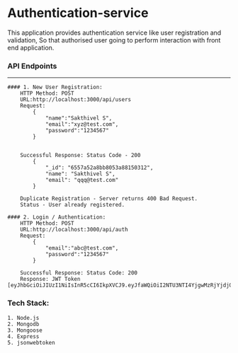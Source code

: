 # Authentication-service

This application provides authentication service like user registration and validation, So that authorised user going to perform interaction with front end application.

### API Endpoints
-----------------
	#### 1. New User Registration:
		HTTP Method: POST
		URL:http://localhost:3000/api/users
		Request: 
			{
				"name":"Sakthivel S",
				"email":"xyz@test.com",
				"password":"1234567"
			}
			
	
		Successful Response: Status Code - 200
			{
				"_id": "6557a52a8bb8053a88150312",
				"name": "Sakthivel S",
				"email": "qqq@test.com"
			}
			
		Duplicate Registration - Server returns 400 Bad Request.
		Status - User already registered.
	
	#### 2. Login / Authentication:
		HTTP Method: POST
		URL:http://localhost:3000/api/auth
		Request:
			{
				"email":"abc@test.com",
				"password":"1234567"
			}
			
		Successful Response: Status Code: 200
		Response: JWT Token [eyJhbGciOiJIUzI1NiIsInR5cCI6IkpXVCJ9.eyJfaWQiOiI2NTU3NTI4YjgwMzRjYjdjOWUyNjc3MDciLCJuYW1lIjoiU2FrdGhpdmVsIFNhbXV0aGlyYW0iLCJlbWFpbCI6ImFiY0B0ZXN0LmNvbSIsImlhdCI6MTcwMDI0MjIyMX0.7nh6rQ6ujTRpBM9KUoIIbXsbXuME9edU5AFDylYpZFI]
		
### Tech Stack:
	1. Node.js
	2. Mongodb
	3. Mongoose
	4. Express
	5. jsonwebtoken